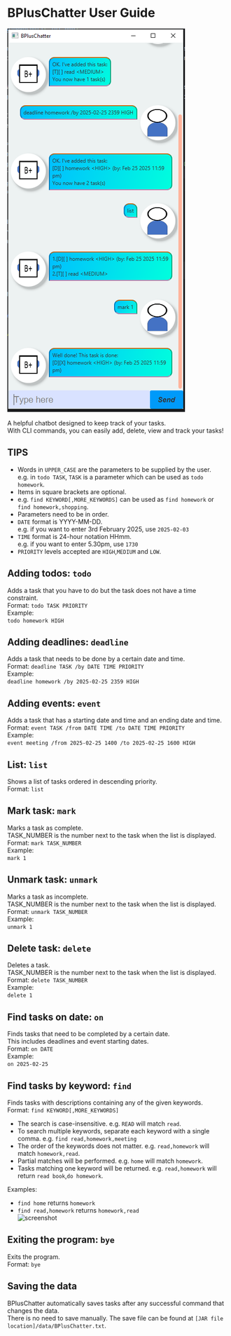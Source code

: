 # BPlusChatter User Guide

![screenshot](./Ui.png)

A helpful chatbot designed to keep track of your tasks. <br>
With CLI commands, you can easily add, delete, view and track your tasks!

## TIPS
- Words in ```UPPER_CASE``` are the parameters to be supplied by the user.<br>
e.g. in ```todo TASK```, ```TASK``` is a parameter which can be used as
```todo homework```.<br>
- Items in square brackets are optional.
- e.g. ```find KEYWORD[,MORE_KEYWORDS]``` can be used as
```find homework``` or ```find homework,shopping```.
- Parameters need to be in order.
- ```DATE``` format is YYYY-MM-DD.<br>
e.g. if you want to enter 3rd February 2025, use ```2025-02-03```
- ```TIME``` format is 24-hour notation HHmm.<br>
e.g. if you want to enter 5.30pm, use ```1730```
- ```PRIORITY``` levels accepted are ```HIGH```,```MEDIUM``` and ```LOW```.

## Adding todos: ```todo```
Adds a task that you have to do but the task does not have a time constraint.<br>
Format: ```todo TASK PRIORITY```<br>
Example:<br>
```todo homework HIGH```

## Adding deadlines: ```deadline```
Adds a task that needs to be done by a certain date and time.<br>
Format: ```deadline TASK /by DATE TIME PRIORITY```<br>
Example:<br>
```deadline homework /by 2025-02-25 2359 HIGH```

## Adding events: ```event```
Adds a task that has a starting date and time and an ending date and time.<br>
Format: ```event TASK /from DATE TIME /to DATE TIME PRIORITY```<br>
Example:<br>
```event meeting /from 2025-02-25 1400 /to 2025-02-25 1600 HIGH```

## List: ```list```
Shows a list of tasks ordered in descending priority.<br>
Format: ```list```

## Mark task: ```mark```
Marks a task as complete.<br>
TASK_NUMBER is the number next to the task when the list is displayed.<br>
Format: ```mark TASK_NUMBER```<br>
Example:<br>
```mark 1```

## Unmark task: ```unmark```
Marks a task as incomplete.<br>
TASK_NUMBER is the number next to the task when the list is displayed.<br>
Format: ```unmark TASK_NUMBER```<br>
Example:<br>
```unmark 1```

## Delete task: ```delete```
Deletes a task.<br>
TASK_NUMBER is the number next to the task when the list is displayed.<br>
Format: ```delete TASK_NUMBER```<br>
Example:<br>
```delete 1```

## Find tasks on date: ```on```
Finds tasks that need to be completed by a certain date.<br>
This includes deadlines and event starting dates.<br>
Format: ```on DATE```<br>
Example:<br>
```on 2025-02-25```

## Find tasks by keyword: ```find```
Finds tasks with descriptions containing any of the given keywords.<br>
Format: ```find KEYWORD[,MORE_KEYWORDS]```
- The search is case-insensitive. e.g. ```READ``` will match ```read```.
- To search multiple keywords, separate each keyword with a single comma.
e.g. ```find read,homework,meeting```
- The order of the keywords does not matter. 
e.g. ```read,homework``` will match ```homework,read```.
- Partial matches will be performed.
e.g. ```home``` will match ```homework```.
- Tasks matching one keyword will be returned.
e.g. ```read,homework``` will return ```read book```,```do homework```.<br>

Examples:<br>
- ```find home``` returns ```homework```
- ```find read,homework``` returns ```homework,read```<br>
![screenshot](./find.png)

## Exiting the program: ```bye```
Exits the program.<br>
Format: ```bye```

## Saving the data
BPlusChatter automatically saves tasks after any successful command that changes the data.<br>
There is no need to save manually.
The save file can be found at ```[JAR file location]/data/BPlusChatter.txt```.